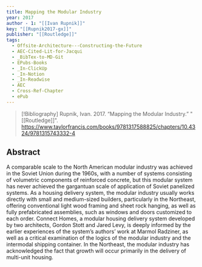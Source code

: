 ```yaml
---
title: Mapping the Modular Industry
year: 2017
author - 1: "[[Ivan Rupnik]]"
key: "[[Rupnik2017-gx]]"
publisher: "[[Routledge]]"
tags:
  - Offsite-Architecture---Constructing-the-Future
  - AEC-Cited-Lit-for-Jacqui
  - _BibTex-to-MD-Git
  - EPubs-Books
  - _In-ClickUp
  - _In-Notion
  - _In-Readwise
  - AEC
  - Cross-Ref-Chapter
  - ePub
---
```


> [!Bibliography]
> Rupnik, Ivan. 2017. “Mapping the Modular Industry.” "[[Routledge]]". https://www.taylorfrancis.com/books/9781317588825/chapters/10.4324/9781315743332-4

## Abstract
A comparable scale to the North American modular industry was achieved in the Soviet Union during the 1960s, with a number of systems consisting of volumetric components of reinforced concrete, but this modular system has never achieved the gargantuan scale of application of Soviet panelized systems. As a housing delivery system, the modular industry usually works directly with small and medium-sized builders, particularly in the Northeast, offering conventional light wood framing and sheet rock hanging, as well as fully prefabricated assemblies, such as windows and doors customized to each order. Connect Homes, a modular housing delivery system developed by two architects, Gordon Stott and Jared Levy, is deeply informed by the earlier experiences of the system’s authors’ work at Marmol Radziner, as well as a critical examination of the logics of the modular industry and the intermodal shipping container. In the Northeast, the modular industry has acknowledged the fact that growth will occur primarily in the delivery of multi-unit housing.